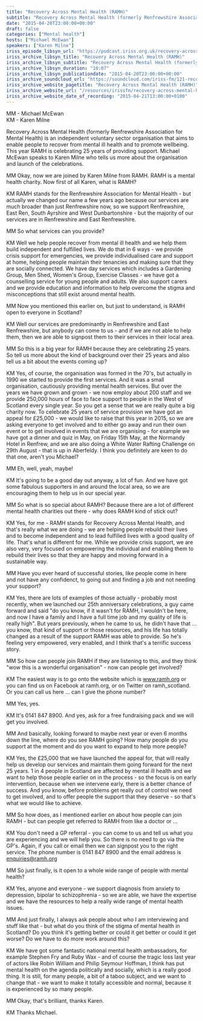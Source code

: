 ```yaml
---
title: "Recovery Across Mental Health (RAMH)"
subtitle: "Recovery Across Mental Health (formerly Renfrewshire Association for Mental Health) is an independent voluntary sector organisation that aims to enable people to recover from mental ill health and to promote wellbeing."
date: "2015-04-20T23:00:00+00:00"
draft: false
categories: ["Mental health"]
hosts: ["Michael McEwan"]
speakers: ["Karen Milne"]
iriss_episode_libsyn_url: "https://podcast.iriss.org.uk/recovery-across-mental-health-ramh-1"
iriss_archive_libsyn_title: "Recovery Across Mental Health (RAMH)"
iriss_archive_libsyn_subtitle: "Recovery Across Mental Health (formerly Renfrewshire Association for Mental Health) is an independent voluntary sector organisation that aims to enable people to recover from mental ill health and to promote wellbeing."
iriss_archive_libsyn_duration: "10:07"
iriss_archive_libsyn_publicationdate: "2015-04-20T23:00:00+00:00"
iriss_archive_soundcloud_url: "https://soundcloud.com/iriss-fm/121-recovery-across-mental-health"
iriss_archive_website_pagetitle: "Recovery Across Mental Health (RAMH)"
iriss_archive_website_url: "/resources/irissfm/recovery-across-mental-health-ramh"
iriss_archive_website_date_of_recording: "2015-04-21T13:00:00+0100"
---
```

MM - Michael McEwan  
KM - Karen Milne

Recovery Across Mental Health (formerly Renfrewshire Association for Mental Health) is an independent voluntary sector organisation that aims to enable people to recover from mental ill health and to promote wellbeing. This year RAMH is celebrating 25 years of providing support. Michael McEwan speaks to Karen Milne who tells us more about the organisation and launch of the celebrations.

MM Okay, now we are joined by Karen Milne from RAMH. RAMH is a mental health charity. Now first of all Karen, what is RAMH?

KM RAMH stands for the Renfrewshire Association for Mental Health - but actually we changed our name a few years ago because our services are much broader than just Renfrewshire now, so we support Renfrewshire, East Ren, South Ayrshire and West Dunbartonshire - but the majority of our services are in Renfrewshire and East Renfrewshire.

MM So what services can you provide?

KM Well we help people recover from mental ill health and we help them build independent and fulfilled lives. We do that in 6 ways - we provide crisis support for emergencies, we provide individualised care and support at home, helping people maintain their tenancies and making sure that they are socially connected. We have day services which includes a Gardening Group, Men Shed, Women's Group, Exercise Classes - we have got a counselling service for young people and adults. We also support carers and we provide education and information to help overcome the stigma and misconceptions that still exist around mental health.

MM Now you mentioned this earlier on, but just to understand, is RAMH open to everyone in Scotland?

KM Well our services are predominantly in Renfrewshire and East Renfrewshire, but anybody can come to us - and if we are not able to help them, then we are able to signpost them to their services in their local area.

MM So this is a big year for RAMH because they are celebrating 25 years. So tell us more about the kind of background over their 25 years and also tell us a bit about the events coming up?

KM Yes, of course, the organisation was formed in the 70's, but actually in 1990 we started to provide the first services. And it was a small organisation, cautiously providing mental health services. But over the years we have grown and grown - we now employ about 200 staff and we provide 250,000 hours of face to face support to people in the West of Scotland every single year. So you get a sense that we are really quite a big charity now. To celebrate 25 years of service provision we have got an appeal for £25,000 - we would like to raise that this year in 2015, so we are asking everyone to get involved and to either go away and run their own event or to get involved in events that we are organising - for example we have got a dinner and quiz in May, on Friday 15th May, at the Normandy Hotel in Renfrew, and we are also doing a White Water Rafting Challenge on 29th August - that is up in Aberfeldy. I think you definitely are keen to do that one, aren't you Michael?

MM Eh, well, yeah, maybe!

KM It's going to be a good day out anyway, a lot of fun. And we have got some fabulous supporters in and around the local area, so we are encouraging them to help us in our special year.

MM So what is so special about RAMH? Because there are a lot of different mental health charities out there - why does RAMH kind of stick out?

KM Yes, for me - RAMH stands for Recovery Across Mental Health, and that's really what we are doing - we are helping people rebuild their lives and to become independent and to lead fulfilled lives with a good quality of life. That's what is different for me. While we provide crisis support, we are also very, very focused on empowering the individual and enabling them to rebuild their lives so that they are happy and moving forward in a sustainable way.

MM Have you ever heard of successful stories, like people come in here and not have any confidenct, to going out and finding a job and not needing your support?

KM Yes, there are lots of examples of those actually - probably most recently, when we launched our 25th anniversary celebrations, a guy came forward and said "do you know, if it wasn't for RAMH, I wouldn't be here, and now I have a family and I have a full time job and my quality of life is really high". But years previously, when he came to us, he didn't have that ... you know, that kind of support or those resources, and his life has totally changed as a result of the support RAMH was able to provide. So he's feeling very empowered, very enabled, and I think that's a terrific success story.

MM So how can people join RAMH if they are listening to this, and they think "wow this is a wonderful organisation" - now can people get involved?

KM The easiest way is to go onto the website which is www.ramh.org or you can find us on Facebook at ramh.org, or on Twitter on ramh_scotland. Or you can call us here ... can I give the phone number?

MM Yes, yes.

KM It's 0141 847 8900. And yes, ask for a free fundraising pack and we will get you involved.

MM And basically, looking forward to maybe next year or even 6 months down the line, where do you see RAMH going? How many people do you support at the moment and do you want to expand to help more people?

KM Yes, the £25,000 that we have launched the appeal for, that will really help us develop our services and maintain them going forward for the next 25 years. 1 in 4 people in Scotland are affected by mental ill health and we want to help those people earlier on in the process - so the focus is on early intervention, because when we intervene early, there is a better chance of success. And you know, before problems get really out of control we need to get involved, and to offer people the support that they deserve - so that's what we would like to achieve.

MM So how does, as I mentioned earlier on about how people can join RAMH - but can people get referred to RAMH from like a doctor or ...

KM You don't need a GP referral - you can come to us and tell us what you are experiencing and we will help you. So there is no need to go via the GP's. Again, if you call or email then we can signpost you to the right service. The phone number is 0141 847 8900 and the email address is enquiries@ramh.org

MM So just finally, is it open to a whole wide range of people with mental health?

KM Yes, anyone and everyone - we support diagnosis from anxiety to depression, bipolar to schizophrenia - so we are able, we have the expertise and we have the resources to help a really wide range of mental health issues.

MM And just finally, I always ask people about who I am interviewing and stuff like that - but what do you think of the stigma of mental health in Scotland? Do you think it's getting better or could it get better or could it get worse? Do we have to do more work around this?

KM We have got some fantastic national mental health ambassadors, for example Stephen Fry and Ruby Wax - and of course the tragic loss last year of actors like Robin William and Philip Seymour Hoffman, I think has put mental health on the agenda politically and socially, which is a really good thing. It is still, for many people, a bit of a taboo subject, and we want to change that - we want to make it totally accessible and normal, because it is experienced by so many people.

MM Okay, that's brilliant, thanks Karen.

KM Thanks Michael.